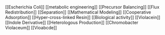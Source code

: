 [[Escherichia Coli]]
[[metabolic engineering]]
[[Precursor Balancing]]
[[Flux Redistribution]]
[[Separation]]
[[Mathematical Modeling]]
[[Cooperative Adsorption]]
[[Hyper-cross-linked Resin]]
[[Biological activity]]
[[Violacein]]
[[Indole Derivative]]
[[Heterologous Production]]
[[Chromobacter Violaceum]]
[[Vioabcde]]
